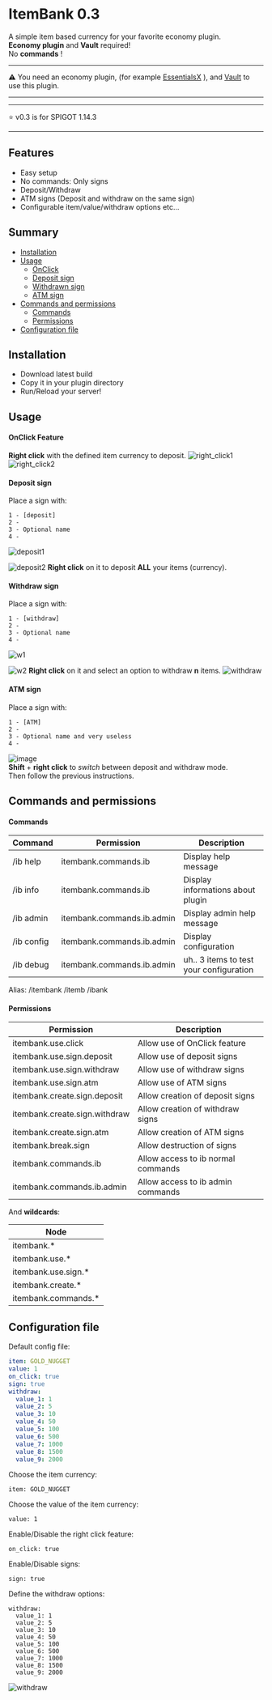 # ItemBank 0.3
A simple item based currency for your favorite economy plugin.  
**Economy plugin** and **Vault** required!  
No **commands** !
***
:warning: You need an economy plugin, (for example [EssentialsX](https://www.spigotmc.org/resources/essentialsx.9089/) ), and [Vault](https://dev.bukkit.org/projects/vault) to use this plugin.
***

***
:star: v0.3 is for SPIGOT 1.14.3
***

## Features
- Easy setup
- No commands: Only signs
- Deposit/Withdraw
- ATM signs (Deposit and withdraw on the same sign)
- Configurable item/value/withdraw options etc...

## Summary 

- [Installation](#installation)
- [Usage](#usage)
    - [OnClick](#onclick-feature)
    - [Deposit sign](#deposit-sign)
    - [Withdrawn sign](#withdraw-sign)
    - [ATM sign](#atm-sign)
- [Commands and permissions](#commands-and-permissions)
    - [Commands](#commands)
    - [Permissions](#permissions)
- [Configuration file](#configuration-file)

## Installation 
- Download latest build
- Copy it in your plugin directory
- Run/Reload your server!

## Usage
#### OnClick Feature
**Right click** with the defined item currency to deposit.
![right_click1](https://image.prntscr.com/image/PazdbnK_QnWq7DRW_ER2vQ.png)
![right_click2](https://image.prntscr.com/image/YVj-VTzgRKeQnrQpn5yjpQ.png)

#### Deposit sign
Place a sign with:
```
1 - [deposit]
2 - 
3 - Optional name
4 - 
```
![deposit1](https://image.prntscr.com/image/49Cajh2KTDOl1-ZKw6JHGg.png)

![deposit2](https://image.prntscr.com/image/FF-lDbitRUm0dX1yL3HFWA.png)
**Right click** on it to deposit **ALL** your items (currency).

#### Withdraw sign
Place a sign with:
```
1 - [withdraw]
2 - 
3 - Optional name
4 - 
```
![w1](https://image.prntscr.com/image/-0o4KhESTU_6JDF1Ag-LWw.png)

![w2](https://image.prntscr.com/image/NoeRXSi7RdSFpPb3ALfCjw.png)
**Right click** on it and select an option to withdraw **n** items.
![withdraw](https://image.prntscr.com/image/lrsJXBmIRni4xStatRrdoA.png)

#### ATM sign
Place a sign with:
```
1 - [ATM]
2 - 
3 - Optional name and very useless
4 - 
```
![image](https://cdn.discordapp.com/attachments/194807204916756480/348444397274398720/itembank.gif)  
**Shift** + **right click** to *switch* between deposit and withdraw mode.  
Then follow the previous instructions.

## Commands and permissions

#### Commands
| Command | Permission | Description |
|---------|------------|-------------|
| /ib help | itembank.commands.ib | Display help message |
| /ib info | itembank.commands.ib | Display informations about plugin |
| /ib admin | itembank.commands.ib.admin | Display admin help message |
| /ib config | itembank.commands.ib.admin | Display configuration |
| /ib debug | itembank.commands.ib.admin | uh.. 3 items to test your configuration |

Alias: /itembank /itemb /ibank

#### Permissions
| Permission | Description |
|------------|-------------|
| itembank.use.click | Allow use of OnClick feature |
| itembank.use.sign.deposit | Allow use of deposit signs |
| itembank.use.sign.withdraw | Allow use of withdraw signs |
| itembank.use.sign.atm | Allow use of ATM signs |
| itembank.create.sign.deposit | Allow creation of deposit signs |
| itembank.create.sign.withdraw | Allow creation of withdraw signs |
| itembank.create.sign.atm | Allow creation of ATM signs |
| itembank.break.sign | Allow destruction of signs |
| itembank.commands.ib | Allow access to ib normal commands |
| itembank.commands.ib.admin | Allow access to ib admin commands |

And **wildcards**:

| Node |
|------|
| itembank.* |
| itembank.use.* |
| itembank.use.sign.* |
| itembank.create.* |
| itembank.commands.* |



## Configuration file
Default config file:
```YAML
item: GOLD_NUGGET
value: 1
on_click: true
sign: true
withdraw:
  value_1: 1
  value_2: 5
  value_3: 10
  value_4: 50
  value_5: 100
  value_6: 500
  value_7: 1000
  value_8: 1500
  value_9: 2000
```  
Choose the item currency:
```
item: GOLD_NUGGET
```
Choose the value of the item currency:
```  
value: 1
```
Enable/Disable the right click feature:
```  
on_click: true
```
Enable/Disable signs:
```
sign: true
```
Define the withdraw options:
```
withdraw:
  value_1: 1
  value_2: 5
  value_3: 10
  value_4: 50
  value_5: 100
  value_6: 500
  value_7: 1000
  value_8: 1500
  value_9: 2000
```
![withdraw](https://image.prntscr.com/image/lrsJXBmIRni4xStatRrdoA.png)